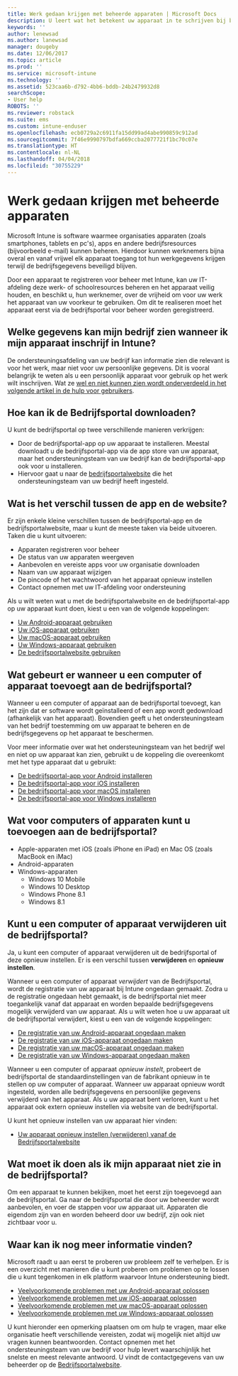 ```yaml
---
title: Werk gedaan krijgen met beheerde apparaten | Microsoft Docs
description: U leert wat het betekent uw apparaat in te schrijven bij beheer met Intune.
keywords: ''
author: lenewsad
ms.author: lanewsad
manager: dougeby
ms.date: 12/06/2017
ms.topic: article
ms.prod: ''
ms.service: microsoft-intune
ms.technology: ''
ms.assetid: 523caa6b-d792-4bb6-bddb-24b2479932d8
searchScope:
- User help
ROBOTS: ''
ms.reviewer: robstack
ms.suite: ems
ms.custom: intune-enduser
ms.openlocfilehash: ecb0729a2c6911fa15dd99ad4abe990859c912ad
ms.sourcegitcommit: 7f46e9990797bdfa669ccba2077721f1bc70c07e
ms.translationtype: HT
ms.contentlocale: nl-NL
ms.lasthandoff: 04/04/2018
ms.locfileid: "30755229"
---
```

# <a name="use-managed-devices-to-get-work-done"></a>Werk gedaan krijgen met beheerde apparaten
Microsoft Intune is software waarmee organisaties apparaten (zoals smartphones, tablets en pc's), apps en andere bedrijfsresources (bijvoorbeeld e-mail) kunnen beheren. Hierdoor kunnen werknemers bijna overal en vanaf vrijwel elk apparaat toegang tot hun werkgegevens krijgen terwijl de bedrijfsgegevens beveiligd blijven.

Door een apparaat te registreren voor beheer met Intune, kan uw IT-afdeling deze werk- of schoolresources beheren en het apparaat veilig houden, en beschikt u, hun werknemer, over de vrijheid om voor uw werk het apparaat van uw voorkeur te gebruiken. Om dit te realiseren moet het apparaat eerst via de bedrijfsportal voor beheer worden geregistreerd.

## <a name="what-information-can-my-company-see-when-i-enroll-my-device-in-intune"></a>Welke gegevens kan mijn bedrijf zien wanneer ik mijn apparaat inschrijf in Intune?
De ondersteuningsafdeling van uw bedrijf kan informatie zien die relevant is voor het werk, maar niet voor uw persoonlijke gegevens. Dit is vooral belangrijk te weten als u een persoonlijk apparaat voor gebruik op het werk wilt inschrijven. Wat ze [wel en niet kunnen zien wordt onderverdeeld in het volgende artikel in de hulp voor gebruikers](what-info-can-your-company-see-when-you-enroll-your-device-in-intune.md).

## <a name="how-do-i-get-the-company-portal"></a>Hoe kan ik de Bedrijfsportal downloaden?
U kunt de bedrijfsportal op twee verschillende manieren verkrijgen:

- Door de bedrijfsportal-app op uw apparaat te installeren. Meestal downloadt u de bedrijfsportal-app via de app store van uw apparaat, maar het ondersteuningsteam van uw bedrijf kan de bedrijfsportal-app ook voor u installeren.
- Hiervoor gaat u naar de [bedrijfsportalwebsite](https://portal.manage.microsoft.com#HelpDeskDialog) die het ondersteuningsteam van uw bedrijf heeft ingesteld.

## <a name="whats-the-difference-between-the-app-and-the-website"></a>Wat is het verschil tussen de app en de website?
Er zijn enkele kleine verschillen tussen de bedrijfsportal-app en de bedrijfsportalwebsite, maar u kunt de meeste taken via beide uitvoeren. Taken die u kunt uitvoeren:

- Apparaten registreren voor beheer
- De status van uw apparaten weergeven
- Aanbevolen en vereiste apps voor uw organisatie downloaden
- Naam van uw apparaat wijzigen
- De pincode of het wachtwoord van het apparaat opnieuw instellen
- Contact opnemen met uw IT-afdeling voor ondersteuning

Als u wilt weten wat u met de bedrijfsportalwebsite en de bedrijfsportal-app op uw apparaat kunt doen, kiest u een van de volgende koppelingen:

- [Uw Android-apparaat gebruiken](using-your-android-device-with-intune.md)
- [Uw iOS-apparaat gebruiken](using-your-ios-device-with-intune.md)
- [Uw macOS-apparaat gebruiken](using-your-macos-device-with-intune.md)
- [Uw Windows-apparaat gebruiken](using-your-windows-device-with-intune.md)
- [De bedrijfsportalwebsite gebruiken](using-the-intune-company-portal-website.md)

## <a name="what-happens-when-you-add-a-computer-or-device-to-the-company-portal"></a>Wat gebeurt er wanneer u een computer of apparaat toevoegt aan de bedrijfsportal?
Wanneer u een computer of apparaat aan de bedrijfsportal toevoegt, kan het zijn dat er software wordt geïnstalleerd of een app wordt gedownload (afhankelijk van het apparaat). Bovendien geeft u het ondersteuningsteam van het bedrijf toestemming om uw apparaat te beheren en de bedrijfsgegevens op het apparaat te beschermen.

Voor meer informatie over wat het ondersteuningsteam van het bedrijf wel en niet op uw apparaat kan zien, gebruikt u de koppeling die overeenkomt met het type apparaat dat u gebruikt:

- [De bedrijfsportal-app voor Android installeren](what-happens-if-you-install-the-company-portal-app-and-enroll-your-device-in-intune-android.md)
- [De bedrijfsportal-app voor iOS installeren](what-happens-if-you-install-the-company-portal-app-and-enroll-your-device-in-intune-ios.md)
- [De bedrijfsportal-app voor macOS installeren](what-happens-if-you-install-the-company-portal-app-and-enroll-your-device-in-intune-macos.md)
- [De bedrijfsportal-app voor Windows installeren](what-happens-if-you-install-the-company-portal-app-and-enroll-your-device-in-intune-windows10.md)

## <a name="what-kind-of-computers-or-devices-can-you-add-to-the-company-portal"></a>Wat voor computers of apparaten kunt u toevoegen aan de bedrijfsportal?
-   Apple-apparaten met iOS (zoals iPhone en iPad) en Mac OS (zoals MacBook en iMac)
-   Android-apparaten
-   Windows-apparaten
    -   Windows 10 Mobile
    -   Windows 10 Desktop
    -   Windows Phone 8.1
    -   Windows 8.1

## <a name="can-you-remove-a-computer-or-device-from-the-company-portal"></a>Kunt u een computer of apparaat verwijderen uit de bedrijfsportal?
Ja, u kunt een computer of apparaat verwijderen uit de bedrijfsportal of deze opnieuw instellen. Er is een verschil tussen **verwijderen** en **opnieuw instellen**.

Wanneer u een computer of apparaat *verwijdert* van de Bedrijfsportal, wordt de registratie van uw apparaat bij Intune ongedaan gemaakt. Zodra u de registratie ongedaan hebt gemaakt, is de bedrijfsportal niet meer toegankelijk vanaf dat apparaat en worden bepaalde bedrijfsgegevens mogelijk verwijderd van uw apparaat. Als u wilt weten hoe u uw apparaat uit de bedrijfsportal verwijdert, kiest u een van de volgende koppelingen:

- [De registratie van uw Android-apparaat ongedaan maken](unenroll-your-device-from-intune-android.md)
- [De registratie van uw iOS-apparaat ongedaan maken](unenroll-your-device-from-intune-ios.md)
- [De registratie van uw macOS-apparaat ongedaan maken](unenroll-your-device-from-intune-macos.md)
- [De registratie van uw Windows-apparaat ongedaan maken](unenroll-your-device-from-intune-windows.md)

Wanneer u een computer of apparaat *opnieuw instelt*, probeert de bedrijfsportal de standaardinstellingen van de fabrikant opnieuw in te stellen op uw computer of apparaat. Wanneer uw apparaat opnieuw wordt ingesteld, worden alle bedrijfsgegevens en persoonlijke gegevens verwijderd van het apparaat. Als u uw apparaat bent verloren, kunt u het apparaat ook extern opnieuw instellen via website van de bedrijfsportal.

U kunt het opnieuw instellen van uw apparaat hier vinden:

- [Uw apparaat opnieuw instellen (verwijderen) vanaf de Bedrijfsportalwebsite](reset-erase-your-device-cpwebsite.md)

## <a name="what-if-i-cant-see-my-device-in-the-company-portal"></a>Wat moet ik doen als ik mijn apparaat niet zie in de bedrijfsportal?
Om een apparaat te kunnen bekijken, moet het eerst zijn toegevoegd aan de bedrijfsportal. Ga naar de bedrijfsportal die door uw beheerder wordt aanbevolen, en voer de stappen voor uw apparaat uit. Apparaten die eigendom zijn van en worden beheerd door uw bedrijf, zijn ook niet zichtbaar voor u.

## <a name="where-else-can-i-go-for-help"></a>Waar kan ik nog meer informatie vinden?
Microsoft raadt u aan eerst te proberen uw probleem zelf te verhelpen. Er is een overzicht met manieren die u kunt proberen om problemen op te lossen die u kunt tegenkomen in elk platform waarvoor Intune ondersteuning biedt.

- [Veelvoorkomende problemen met uw Android-apparaat oplossen](troubleshoot-your-device-android.md)
- [Veelvoorkomende problemen met uw iOS-apparaat oplossen](troubleshoot-your-device-ios.md)
- [Veelvoorkomende problemen met uw macOS-apparaat oplossen](troubleshoot-your-device-macos.md)
- [Veelvoorkomende problemen met uw Windows-apparaat oplossen](troubleshoot-your-device-windows.md)

U kunt hieronder een opmerking plaatsen om om hulp te vragen, maar elke organisatie heeft verschillende vereisten, zodat wij mogelijk niet altijd uw vragen kunnen beantwoorden. Contact opnemen met het ondersteuningsteam van uw bedrijf voor hulp levert waarschijnlijk het snelste en meest relevante antwoord. U vindt de contactgegevens van uw beheerder op de [Bedrijfsportalwebsite](https://portal.manage.microsoft.com#HelpDeskDialog).
